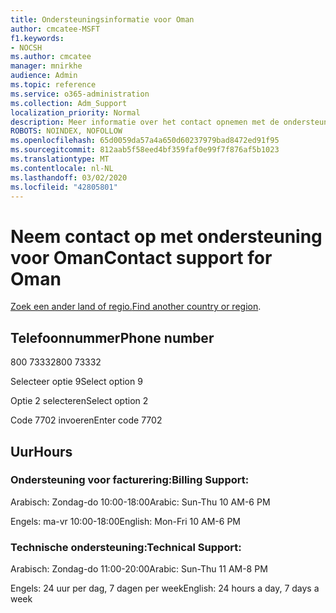 ```yaml
---
title: Ondersteuningsinformatie voor Oman
author: cmcatee-MSFT
f1.keywords:
- NOCSH
ms.author: cmcatee
manager: mnirkhe
audience: Admin
ms.topic: reference
ms.service: o365-administration
ms.collection: Adm_Support
localization_priority: Normal
description: Meer informatie over het contact opnemen met de ondersteuning van uw land of regio.
ROBOTS: NOINDEX, NOFOLLOW
ms.openlocfilehash: 65d0059da57a4a650d60237979bad8472ed91f95
ms.sourcegitcommit: 812aab5f58eed4bf359faf0e99f7f876af5b1023
ms.translationtype: MT
ms.contentlocale: nl-NL
ms.lasthandoff: 03/02/2020
ms.locfileid: "42805801"
---
```

# <a name="contact-support-for-oman"></a><span data-ttu-id="baaec-103">Neem contact op met ondersteuning voor Oman</span><span class="sxs-lookup"><span data-stu-id="baaec-103">Contact support for Oman</span></span>

<span data-ttu-id="baaec-104">[Zoek een ander land of regio.](../contact-support-for-business-products.md)</span><span class="sxs-lookup"><span data-stu-id="baaec-104">[Find another country or region](../contact-support-for-business-products.md).</span></span>

## <a name="phone-number"></a><span data-ttu-id="baaec-105">Telefoonnummer</span><span class="sxs-lookup"><span data-stu-id="baaec-105">Phone number</span></span>
<span data-ttu-id="baaec-106">800 73332</span><span class="sxs-lookup"><span data-stu-id="baaec-106">800 73332</span></span>

<span data-ttu-id="baaec-107">Selecteer optie 9</span><span class="sxs-lookup"><span data-stu-id="baaec-107">Select option 9</span></span>

<span data-ttu-id="baaec-108">Optie 2 selecteren</span><span class="sxs-lookup"><span data-stu-id="baaec-108">Select option 2</span></span>

<span data-ttu-id="baaec-109">Code 7702 invoeren</span><span class="sxs-lookup"><span data-stu-id="baaec-109">Enter code 7702</span></span>

## <a name="hours"></a><span data-ttu-id="baaec-110">Uur</span><span class="sxs-lookup"><span data-stu-id="baaec-110">Hours</span></span>
### <a name="billing-support"></a><span data-ttu-id="baaec-111">Ondersteuning voor facturering:</span><span class="sxs-lookup"><span data-stu-id="baaec-111">Billing Support:</span></span>

<span data-ttu-id="baaec-112">Arabisch: Zondag-do 10:00-18:00</span><span class="sxs-lookup"><span data-stu-id="baaec-112">Arabic: Sun-Thu 10 AM-6 PM</span></span>

<span data-ttu-id="baaec-113">Engels: ma-vr 10:00-18:00</span><span class="sxs-lookup"><span data-stu-id="baaec-113">English: Mon-Fri 10 AM-6 PM</span></span>

### <a name="technical-support"></a><span data-ttu-id="baaec-114">Technische ondersteuning:</span><span class="sxs-lookup"><span data-stu-id="baaec-114">Technical Support:</span></span>

<span data-ttu-id="baaec-115">Arabisch: Zondag-do 11:00-20:00</span><span class="sxs-lookup"><span data-stu-id="baaec-115">Arabic: Sun-Thu 11 AM-8 PM</span></span>

<span data-ttu-id="baaec-116">Engels: 24 uur per dag, 7 dagen per week</span><span class="sxs-lookup"><span data-stu-id="baaec-116">English: 24 hours a day, 7 days a week</span></span>
